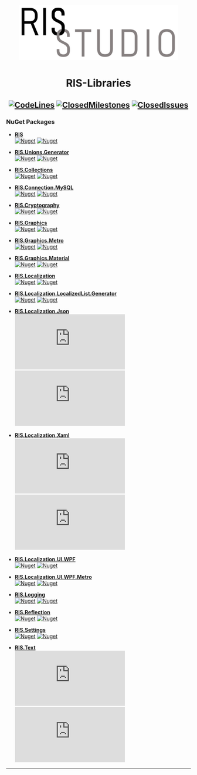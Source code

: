 # <div align="center">[![Logo](_resources/RISStudio-logo-4.png)](https://github.com/RISStudio-tm)</div>
# <div align="center">**RIS-Libraries**</div>
## <div align="center">[![CodeLines](https://tokei.rs/b1/github/RISStudio-tm/RIS-Libraries?category=code)](https://github.com/RISStudio-tm/RIS-Libraries) [![ClosedMilestones](https://img.shields.io/github/milestones/closed/RISStudio-tm/RIS-Libraries?style=flat)](https://github.com/RISStudio-tm/RIS-Libraries/milestones?state=closed) [![ClosedIssues](https://img.shields.io/github/issues-closed/RISStudio-tm/RIS-Libraries?style=flat)](https://github.com/RISStudio-tm/RIS-Libraries/issues?q=is%3Aissue+is%3Aclosed)</div>

### NuGet Packages

- **[RIS](https://www.nuget.org/packages/RIS)**<br/>
    [![Nuget](https://img.shields.io/nuget/v/RIS?style=flat)](https://www.nuget.org/packages/RIS)
    [![Nuget](https://img.shields.io/nuget/dt/RIS?style=flat)](https://www.nuget.org/packages/RIS)
    
- **[RIS.Unions.Generator](https://www.nuget.org/packages/RIS.Unions.Generator)**<br/>
    [![Nuget](https://img.shields.io/nuget/v/RIS.Unions.Generator?style=flat)](https://www.nuget.org/packages/RIS.Unions.Generator)
    [![Nuget](https://img.shields.io/nuget/dt/RIS.Unions.Generator?style=flat)](https://www.nuget.org/packages/RIS.Unions.Generator)
    
- **[RIS.Collections](https://www.nuget.org/packages/RIS.Collections)**<br/>
    [![Nuget](https://img.shields.io/nuget/v/RIS.Collections?style=flat)](https://www.nuget.org/packages/RIS.Collections)
    [![Nuget](https://img.shields.io/nuget/dt/RIS.Collections?style=flat)](https://www.nuget.org/packages/RIS.Collections)
    
- **[RIS.Connection.MySQL](https://www.nuget.org/packages/RIS.Connection.MySQL)**<br/>
    [![Nuget](https://img.shields.io/nuget/v/RIS.Connection.MySQL?style=flat)](https://www.nuget.org/packages/RIS.Connection.MySQL)
    [![Nuget](https://img.shields.io/nuget/dt/RIS.Connection.MySQL?style=flat)](https://www.nuget.org/packages/RIS.Connection.MySQL)
    
- **[RIS.Cryptography](https://www.nuget.org/packages/RIS.Cryptography)**<br/>
    [![Nuget](https://img.shields.io/nuget/v/RIS.Cryptography?style=flat)](https://www.nuget.org/packages/RIS.Cryptography)
    [![Nuget](https://img.shields.io/nuget/dt/RIS.Cryptography?style=flat)](https://www.nuget.org/packages/RIS.Cryptography)
    
- **[RIS.Graphics](https://www.nuget.org/packages/RIS.Graphics)**<br/>
    [![Nuget](https://img.shields.io/nuget/v/RIS.Graphics?style=flat)](https://www.nuget.org/packages/RIS.Graphics)
    [![Nuget](https://img.shields.io/nuget/dt/RIS.Graphics?style=flat)](https://www.nuget.org/packages/RIS.Graphics)
    
- **[RIS.Graphics.Metro](https://www.nuget.org/packages/RIS.Graphics.Metro)**<br/>
    [![Nuget](https://img.shields.io/nuget/v/RIS.Graphics.Metro?style=flat)](https://www.nuget.org/packages/RIS.Graphics.Metro)
    [![Nuget](https://img.shields.io/nuget/dt/RIS.Graphics.Metro?style=flat)](https://www.nuget.org/packages/RIS.Graphics.Metro)
    
- **[RIS.Graphics.Material](https://www.nuget.org/packages/RIS.Graphics.Material)**<br/>
    [![Nuget](https://img.shields.io/nuget/v/RIS.Graphics.Material?style=flat)](https://www.nuget.org/packages/RIS.Graphics.Material)
    [![Nuget](https://img.shields.io/nuget/dt/RIS.Graphics.Material?style=flat)](https://www.nuget.org/packages/RIS.Graphics.Material)
    
- **[RIS.Localization](https://www.nuget.org/packages/RIS.Localization)**<br/>
    [![Nuget](https://img.shields.io/nuget/v/RIS.Localization?style=flat)](https://www.nuget.org/packages/RIS.Localization)
    [![Nuget](https://img.shields.io/nuget/dt/RIS.Localization?style=flat)](https://www.nuget.org/packages/RIS.Localization)
    
- **[RIS.Localization.LocalizedList.Generator](https://www.nuget.org/packages/RIS.Localization.LocalizedList.Generator)**<br/>
    [![Nuget](https://img.shields.io/nuget/v/RIS.Localization.LocalizedList.Generator?style=flat)](https://www.nuget.org/packages/RIS.Localization.LocalizedList.Generator)
    [![Nuget](https://img.shields.io/nuget/dt/RIS.Localization.LocalizedList.Generator?style=flat)](https://www.nuget.org/packages/RIS.Localization.LocalizedList.Generator)
    
- **[RIS.Localization.Json](https://www.nuget.org/packages/RIS.Localization.Json)**<br/>
    [![Nuget](https://img.shields.io/nuget/v/RIS.Localization.Json?style=flat)](https://www.nuget.org/packages/RIS.Localization.Json)
    [![Nuget](https://img.shields.io/nuget/dt/RIS.Localization.Json?style=flat)](https://www.nuget.org/packages/RIS.Localization.Json)
    
- **[RIS.Localization.Xaml](https://www.nuget.org/packages/RIS.Localization.Xaml)**<br/>
    [![Nuget](https://img.shields.io/nuget/v/RIS.Localization.Xaml?style=flat)](https://www.nuget.org/packages/RIS.Localization.Xaml)
    [![Nuget](https://img.shields.io/nuget/dt/RIS.Localization.Xaml?style=flat)](https://www.nuget.org/packages/RIS.Localization.Xaml)
    
- **[RIS.Localization.UI.WPF](https://www.nuget.org/packages/RIS.Localization.UI.WPF)**<br/>
    [![Nuget](https://img.shields.io/nuget/v/RIS.Localization.UI.WPF?style=flat)](https://www.nuget.org/packages/RIS.Localization.UI.WPF)
    [![Nuget](https://img.shields.io/nuget/dt/RIS.Localization.UI.WPF?style=flat)](https://www.nuget.org/packages/RIS.Localization.UI.WPF)
    
- **[RIS.Localization.UI.WPF.Metro](https://www.nuget.org/packages/RIS.Localization.UI.WPF.Metro)**<br/>
    [![Nuget](https://img.shields.io/nuget/v/RIS.Localization.UI.WPF.Metro?style=flat)](https://www.nuget.org/packages/RIS.Localization.UI.WPF.Metro)
    [![Nuget](https://img.shields.io/nuget/dt/RIS.Localization.UI.WPF.Metro?style=flat)](https://www.nuget.org/packages/RIS.Localization.UI.WPF.Metro)
    
- **[RIS.Logging](https://www.nuget.org/packages/RIS.Logging)**<br/>
    [![Nuget](https://img.shields.io/nuget/v/RIS.Logging?style=flat)](https://www.nuget.org/packages/RIS.Logging)
    [![Nuget](https://img.shields.io/nuget/dt/RIS.Logging?style=flat)](https://www.nuget.org/packages/RIS.Logging)
    
- **[RIS.Reflection](https://www.nuget.org/packages/RIS.Reflection)**<br/>
    [![Nuget](https://img.shields.io/nuget/v/RIS.Reflection?style=flat)](https://www.nuget.org/packages/RIS.Reflection)
    [![Nuget](https://img.shields.io/nuget/dt/RIS.Reflection?style=flat)](https://www.nuget.org/packages/RIS.Reflection)
    
- **[RIS.Settings](https://www.nuget.org/packages/RIS.Settings)**<br/>
    [![Nuget](https://img.shields.io/nuget/v/RIS.Settings?style=flat)](https://www.nuget.org/packages/RIS.Settings)
    [![Nuget](https://img.shields.io/nuget/dt/RIS.Settings?style=flat)](https://www.nuget.org/packages/RIS.Settings)
    
- **[RIS.Text](https://www.nuget.org/packages/RIS.Text)**<br/>
    [![Nuget](https://img.shields.io/nuget/v/RIS.Text?style=flat)](https://www.nuget.org/packages/RIS.Text)
    [![Nuget](https://img.shields.io/nuget/dt/RIS.Text?style=flat)](https://www.nuget.org/packages/RIS.Text)

---

